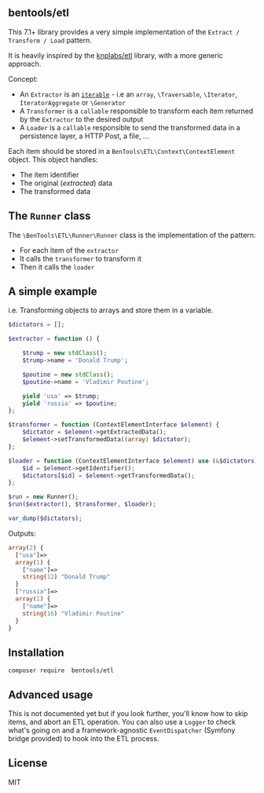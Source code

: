 bentools/etl
------------

This 7.1+ library provides a very simple implementation of the `Extract / Transform / Load` pattern. 

It is heavily inspired by the [knplabs/etl](https://github.com/docteurklein/php-etl) library, with a more generic approach.

Concept:

* An `Extractor` is an [`iterable`](https://wiki.php.net/rfc/iterable) - i.e an `array`, `\Traversable`, `\Iterator`, `IteratorAggregate` or `\Generator`
* A `Transformer` is a `callable` responsible to transform each item returned by the `Extractor` to the desired output
* A `Loader` is a `callable` responsible to send the transformed data in a persistence layer, a HTTP Post, a file, ...

Each item should be stored in a `BenTools\ETL\Context\ContextElement` object. This object handles:

* The item identifier
* The original (_extracted_) data
* The transformed data

The `Runner` class
----------------

The `\BenTools\ETL\Runner\Runner` class is the implementation of the pattern:

* For each item of the `extractor`
* It calls the `transformer` to transform it
* Then it calls the `loader`


A simple example
---------
i.e. Transforming objects to arrays and store them in a variable.

```php
$dictators = [];

$extractor = function () {

    $trump = new stdClass();
    $trump->name = 'Donald Trump';

    $poutine = new stdClass();
    $poutine->name = 'Vladimir Poutine';

    yield 'usa' => $trump;
    yield 'russia' => $poutine;
};

$transformer = function (ContextElementInterface $element) {
    $dictator = $element->getExtractedData();
    $element->setTransformedData((array) $dictator);
};

$loader = function (ContextElementInterface $element) use (&$dictators) {
    $id = $element->getIdentifier();
    $dictators[$id] = $element->getTransformedData();
};

$run = new Runner();
$run($extractor(), $transformer, $loader);

var_dump($dictators);
```

Outputs: 
```php
array(2) {
  ["usa"]=>
  array(1) {
    ["name"]=>
    string(12) "Donald Trump"
  }
  ["russia"]=>
  array(1) {
    ["name"]=>
    string(16) "Vladimir Poutine"
  }
}
```

Installation
------------

```
composer require  bentools/etl
```

Advanced usage
--------------

This is not documented yet but if you look further, you'll know how to skip items, and abort an ETL operation.
You can also use a `Logger` to check what's going on and a framework-agnostic `EventDispatcher` (Symfony bridge provided)  to hook into the ETL process.

License
-------

MIT
